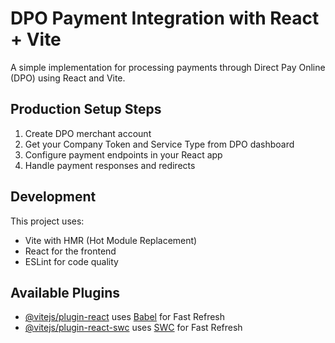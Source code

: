 # DPO Payment Integration with React + Vite

A simple implementation for processing payments through Direct Pay Online (DPO) using React and Vite.

## Production Setup Steps

1. Create DPO merchant account
2. Get your Company Token and Service Type from DPO dashboard
3. Configure payment endpoints in your React app
4. Handle payment responses and redirects

## Development

This project uses:

- Vite with HMR (Hot Module Replacement)
- React for the frontend
- ESLint for code quality

## Available Plugins

- [@vitejs/plugin-react](https://github.com/vitejs/vite-plugin-react/blob/main/packages/plugin-react/README.md) uses [Babel](https://babeljs.io/) for Fast Refresh
- [@vitejs/plugin-react-swc](https://github.com/vitejs/vite-plugin-react-swc) uses [SWC](https://swc.rs/) for Fast Refresh
